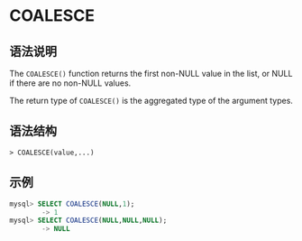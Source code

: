 # **COALESCE**

## **语法说明**

The `COALESCE()` function returns the first non-NULL value in the list, or NULL if there are no non-NULL values.

The return type of `COALESCE()` is the aggregated type of the argument types.

## **语法结构**

```
> COALESCE(value,...)
```

## **示例**

```sql
mysql> SELECT COALESCE(NULL,1);
        -> 1
mysql> SELECT COALESCE(NULL,NULL,NULL);
        -> NULL
```
